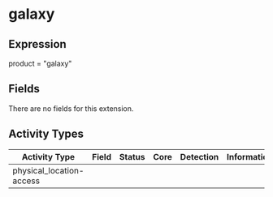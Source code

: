galaxy
======

Expression
----------

product = "galaxy"

Fields
------

There are no fields for this extension.

Activity Types
--------------

| Activity Type            | Field | Status | Core | Detection | Informational |
| ------------------------ | ----- | ------ | ---- | --------- | ------------- |
| physical_location-access |       |        |      |           |               |

